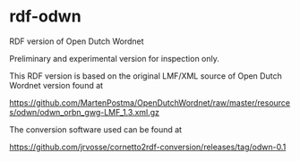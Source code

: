 # rdf-odwn
RDF version of Open Dutch Wordnet

Preliminary and experimental version for inspection only.

This RDF version is based on the original LMF/XML source of Open Dutch Wordnet version found at

https://github.com/MartenPostma/OpenDutchWordnet/raw/master/resources/odwn/odwn_orbn_gwg-LMF_1.3.xml.gz 

The conversion software used can be found at

https://github.com/jrvosse/cornetto2rdf-conversion/releases/tag/odwn-0.1
